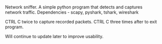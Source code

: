 Network sniffer. A simple python program that detects and captures network traffic.
Dependencies - scapy, pyshark, tshark, wireshark

CTRL C twice to capture recorded packets.
CTRL C three times after to exit program.

Will continue to update later to improve usability.
